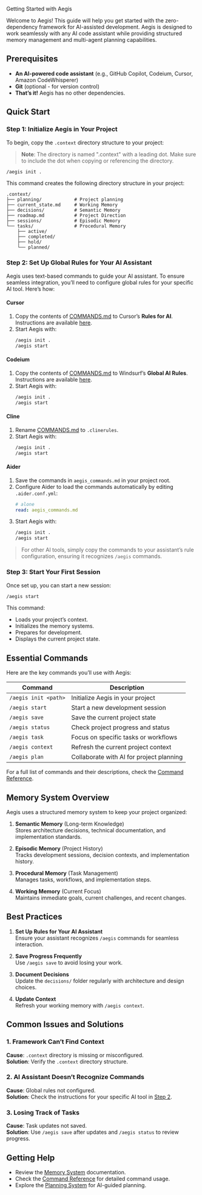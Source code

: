  Getting Started with Aegis

Welcome to Aegis! This guide will help you get started with the zero-dependency framework for AI-assisted development. Aegis is designed to work seamlessly with any AI code assistant while providing structured memory management and multi-agent planning capabilities.

## Prerequisites

- **An AI-powered code assistant** (e.g., GitHub Copilot, Codeium, Cursor, Amazon CodeWhisperer)  
- **Git** (optional - for version control)  
- **That’s it!** Aegis has no other dependencies.

## Quick Start

### Step 1: Initialize Aegis in Your Project

To begin, copy the `.context` directory structure to your project:

> **Note**: The directory is named ".context" with a leading dot. Make sure to include the dot when copying or referencing the directory.

```bash
/aegis init .
```

This command creates the following directory structure in your project:

```
.context/
├── planning/            # Project planning
├── current_state.md     # Working Memory
├── decisions/           # Semantic Memory
├── roadmap.md           # Project Direction
├── sessions/            # Episodic Memory
└── tasks/               # Procedural Memory
    ├── active/
    ├── completed/
    ├── hold/
    └── planned/
```

### Step 2: Set Up Global Rules for Your AI Assistant

Aegis uses text-based commands to guide your AI assistant. To ensure seamless integration, you’ll need to configure global rules for your specific AI tool. Here’s how:

#### **Cursor**
1. Copy the contents of [COMMANDS.md](COMMANDS.md) to Cursor’s **Rules for AI**.  
   Instructions are available [here](https://docs.cursor.com/context/rules-for-ai).  
2. Start Aegis with:  
   ```bash
   /aegis init .
   /aegis start
   ```

#### **Codeium**
1. Copy the contents of [COMMANDS.md](COMMANDS.md) to Windsurf’s **Global AI Rules**.  
   Instructions are available [here](https://docs.codeium.com/windsurf/memories#global-rules).  
2. Start Aegis with:  
   ```bash
   /aegis init .
   /aegis start
   ```

#### **Cline**
1. Rename [COMMANDS.md](COMMANDS.md) to `.clinerules`.  
2. Start Aegis with:  
   ```bash
   /aegis init .
   /aegis start
   ```

#### **Aider**
1. Save the commands in `aegis_commands.md` in your project root.  
2. Configure Aider to load the commands automatically by editing `.aider.conf.yml`:  
   ```yaml
   # alone
   read: aegis_commands.md
   ```
3. Start Aegis with:  
   ```bash
   /aegis init .
   /aegis start
   ```

> For other AI tools, simply copy the commands to your assistant’s rule configuration, ensuring it recognizes `/aegis` commands.

### Step 3: Start Your First Session

Once set up, you can start a new session:

```bash
/aegis start
```

This command:  
- Loads your project’s context.  
- Initializes the memory systems.  
- Prepares for development.  
- Displays the current project state.

## Essential Commands

Here are the key commands you’ll use with Aegis:

| Command | Description |
|---------|-------------|
| `/aegis init <path>` | Initialize Aegis in your project |
| `/aegis start` | Start a new development session |
| `/aegis save` | Save the current project state |
| `/aegis status` | Check project progress and status |
| `/aegis task` | Focus on specific tasks or workflows |
| `/aegis context` | Refresh the current project context |
| `/aegis plan` | Collaborate with AI for project planning |

For a full list of commands and their descriptions, check the [Command Reference](./commands/).

## Memory System Overview

Aegis uses a structured memory system to keep your project organized:

1. **Semantic Memory** (Long-term Knowledge)  
   Stores architecture decisions, technical documentation, and implementation standards.  

2. **Episodic Memory** (Project History)  
   Tracks development sessions, decision contexts, and implementation history.  

3. **Procedural Memory** (Task Management)  
   Manages tasks, workflows, and implementation steps.  

4. **Working Memory** (Current Focus)  
   Maintains immediate goals, current challenges, and recent changes.

## Best Practices

1. **Set Up Rules for Your AI Assistant**  
   Ensure your assistant recognizes `/aegis` commands for seamless interaction.

2. **Save Progress Frequently**  
   Use `/aegis save` to avoid losing your work.

3. **Document Decisions**  
   Update the `decisions/` folder regularly with architecture and design choices.

4. **Update Context**  
   Refresh your working memory with `/aegis context`.

## Common Issues and Solutions

### 1. Framework Can’t Find Context
**Cause**: `.context` directory is missing or misconfigured.  
**Solution**: Verify the `.context` directory structure.

### 2. AI Assistant Doesn’t Recognize Commands
**Cause**: Global rules not configured.  
**Solution**: Check the instructions for your specific AI tool in [Step 2](#step-2-set-up-global-rules-for-your-ai-assistant).

### 3. Losing Track of Tasks
**Cause**: Task updates not saved.  
**Solution**: Use `/aegis save` after updates and `/aegis status` to review progress.

## Getting Help

- Review the [Memory System](./memory_system.md) documentation.  
- Check the [Command Reference](./commands/) for detailed command usage.  
- Explore the [Planning System](./planning/overview.md) for AI-guided planning.
